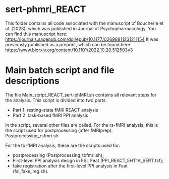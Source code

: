 # sert-phmri_REACT
This folder contains all code associated with the manuscript of Boucherie et al. (2023), which was published in Journal of Psychopharmacology. 
You can find this manuscript here: https://journals.sagepub.com/doi/epub/10.1177/02698811231211154
It was previously published as a preprint, which can be found here: https://www.biorxiv.org/content/10.1101/2022.10.20.512503v3

# Main batch script and file descriptions
The file Main_script_REACT_sert-phMRI.sh contains all relevant steps for the analysis. This script is divided into two parts:
- Part 1: resting-state fMRI REACT analysis
- Part 2: task-based fMRI PPI analysis

In the script, several other files are called. 
For the rs-fMRI analysis, this is the script used for postprocessing (after fMRIprep): Postprocessing_rsfmri.sh

For the tb-fMRI analysis, these are the scripts used for:
- postprocessing (Postprocessing_tbfmri.sh);
- First-level PPI analysis design in FSL Feat (PPI_REACT_5HT1A_SERT.fsf);
- fake registration after the first-level PPI analysis in Feat (fsl_fake_reg.sh).
